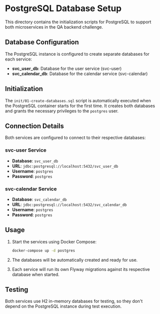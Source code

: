 # PostgreSQL Database Setup

This directory contains the initialization scripts for PostgreSQL to support both microservices in the QA backend challenge.

## Database Configuration

The PostgreSQL instance is configured to create separate databases for each service:

- **svc_user_db**: Database for the user service (svc-user)
- **svc_calendar_db**: Database for the calendar service (svc-calendar)

## Initialization

The `init/01-create-databases.sql` script is automatically executed when the PostgreSQL container starts for the first time. It creates both databases and grants the necessary privileges to the `postgres` user.

## Connection Details

Both services are configured to connect to their respective databases:

### svc-user Service
- **Database**: `svc_user_db`
- **URL**: `jdbc:postgresql://localhost:5432/svc_user_db`
- **Username**: `postgres`
- **Password**: `postgres`

### svc-calendar Service
- **Database**: `svc_calendar_db`
- **URL**: `jdbc:postgresql://localhost:5432/svc_calendar_db`
- **Username**: `postgres`
- **Password**: `postgres`

## Usage

1. Start the services using Docker Compose:
   ```bash
   docker-compose up -d postgres
   ```

2. The databases will be automatically created and ready for use.

3. Each service will run its own Flyway migrations against its respective database when started.

## Testing

Both services use H2 in-memory databases for testing, so they don't depend on the PostgreSQL instance during test execution. 